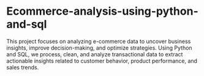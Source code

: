 # Ecommerce-analysis-using-python-and-sql
This project focuses on analyzing e-commerce data to uncover business insights, improve decision-making, and optimize strategies. Using Python and SQL, we process, clean, and analyze transactional data to extract actionable insights related to customer behavior, product performance, and sales trends.
